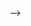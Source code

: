 <!-- ---
layout: default
img: akash.png
category: Services
title: Akash<br>
description: |
---
<!-- <div class="col-8">
<span class="badge badge-primary" aria-label="Gravity <=> Osmosis" data-balloon-pos="up">IBC</span> 
<span class="badge badge-primary" aria-label="Auto Compound" data-balloon-pos="up">Authz</span> 
</div> -->

<!-- Akash Network is a Distributed Peer-to-Peer Marketplace for Cloud Compute


<p align="center"><b>Our Nodes </b></p>
<a href="https://www.mintscan.io/akash/validators/akashvaloper14as4da289px4wcfm863zmkk4g6c3xcm6hcqaad" class="btn btn-success margin-top-4" target="_blank">Explorer</a> 
<input type="text" id="clip_akash" value="akashvaloper14as4da289px4wcfm863zmkk4g6c3xcm6hcqaad" hidden=true> 
<a href="https://health.roomit.xyz/status/akash/" class="btn btn-info margin-top-4" target="_blank">Health Check</a> 
<a href="/pdf/RoomIT_Akash-Grafana.pdf" class="btn btn-success margin-top-4">Monitoring View</a>

<button onclick="clip_akash_three()"  class="btn btn-warning margin-top-4">ID Validator</button>
<a href="https://wallet.keplr.app/chains/akash?modal=validator&chain=akashnet-2&validator_address=akashvaloper14as4da289px4wcfm863zmkk4g6c3xcm6hcqaad" class="btn btn-success margin-top-4" target="_blank">Stake With Us</a> --> -->
